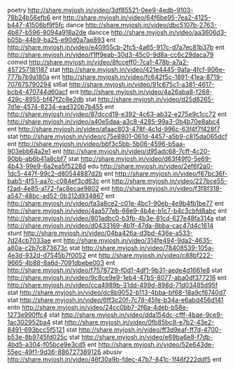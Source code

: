  poetry
http://share.myjosh.in/video/3df85521-0ee9-4edb-9103-78b24b56efb6 ent
http://share.myjosh.in/video/64f6be95-7ea2-4125-b447-41506bf9f5fc dance
http://share.myjosh.in/video/dbc5107b-2763-4b87-b596-8094a918a2de dancce
http://share.myjosh.in/video/aa3606d3-b05b-44b9-ba25-e90d0a7ae893 ent
http://share.myjosh.in/video/e40955cb-2fc5-4a65-917c-d7a7ec81b37b ent
http://share.myjosh.in/video/f1ff9eab-30d3-45c0-9d8a-cc6c29daca79 comed
http://share.myjosh.in/video/8fcceff0-7ca1-478b-a7a2-457257181187 stat
http://share.myjosh.in/video/421e4445-9afa-4fcf-906e-777b7b9a180a ent
http://share.myjosh.in/video/fc642f5c-1891-41ea-8719-707675790294 st6at
http://share.myjosh.in/video/91c675c1-a381-4617-bcb4-470744d60acf ent
http://share.myjosh.in/video/4a26aba8-f268-429c-8955-bf47f2c8e2db stat
http://share.myjosh.in/video/d25d6265-7d1e-4574-8234-ead320b7b455 ent
http://share.myjosh.in/video/87dccd19-e392-4c63-ab32-e275e9c1cc72 ent
http://share.myjosh.in/video/a40e5daa-a3c8-4285-99a3-0b4b70e8abc4 ent
http://share.myjosh.in/video/afaac803-478f-4c1d-996c-63f4f7f428f7 stat
http://share.myjosh.in/video/c75e8901-061d-4457-a5b9-c815da065dcf ent
http://share.myjosh.in/video/bbf3c5bb-5b06-4596-b5aa-903ebb64a2e1 ent
http://share.myjosh.in/video/d95adc68-7cff-4c20-90bb-ab6b41a8cbf7 stat
http://share.myjosh.in/video/d63f49f0-5e69-4b43-99e9-6a2ea5f5228d edu
http://share.myjosh.in/video/2ef6f2a0-1dc5-447f-99c2-d80544887d2b ent
http://share.myjosh.in/video/f67bc36f-bab5-4f51-aa7c-c084ef3cd63c ent
http://share.myjosh.in/video/227bce55-f2ad-4e85-a172-fac8ecae9802 ent
http://share.myjosh.in/video/f3f8f318-a547-48bc-ad52-0b312d934867 ent
http://share.myjosh.in/video/fa3a8ce2-c01e-4bc1-90eb-4e9b4fb1be77 ent
http://share.myjosh.in/video/4aa577eb-66e9-4b4e-b1c7-b4c3cbfd8abc ent
http://share.myjosh.in/video/801adbc0-b3fb-4b3e-81cd-627e48fa314a stat
http://share.myjosh.in/video/d0433169-4b1f-47da-8bba-cac47d4c1614 stunt
http://share.myjosh.in/video/04ba426a-d3bd-436e-a533-7d24cb7033ae ent
http://share.myjosh.in/video/314fe494-9da2-4635-a80a-c2b7c873673c stat
http://share.myjosh.in/video/78408539-105a-4e3d-932d-d7545b7f0052 ent
http://share.myjosh.in/video/c88bf222-9665-4b88-8a6d-7091dbebe003 ent
http://share.myjosh.in/video/f7578729-f0d1-4df1-9b31-aede4d1661e8 stat
http://share.myjosh.in/video/9c8ce9e9-1eb4-47b5-8077-aba0df377216 ent
http://share.myjosh.in/video/cca4989b-31dd-499d-898d-71d03485d95f stat
http://share.myjosh.in/video/dc8b9052-b113-4bba-bf68-18a9cf6740d7 stat
http://share.myjosh.in/video/6ff3c20f-7c78-45fe-b34a-e6abd456d141 entn
http://share.myjosh.in/video/24cc0bb7-2f6a-4deb-b58e-1273e990ffc4 stat
http://share.myjosh.in/video/dda154dc-cfff-4bae-9ce9-1ac302952ba4 stat
http://share.myjosh.in/video/0fb85bc8-e7b2-43e2-8491-693bcc5f5121 stat
http://share.myjosh.in/video/ff3d9eaf-ff7d-4700-b53e-8b9745fd025c stat
http://share.myjosh.in/video/e69ba6e8-f7db-4bd5-a304-f05bce9e3cd5 ent
http://share.myjosh.in/video/52e643de-55ec-49f1-9d36-886727389126 abusiv
http://share.myjosh.in/video/46f30a9b-fdec-47b7-841c-1f46f222ddf5 ent
